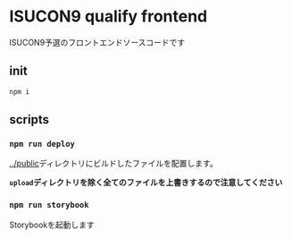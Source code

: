 # ISUCON9 qualify frontend

ISUCON9予選のフロントエンドソースコードです

## init

```sh
npm i
```

## scripts

### `npm run deploy`

[../public](../public)ディレクトリにビルドしたファイルを配置します。

**`upload`ディレクトリを除く全てのファイルを上書きするので注意してください**

### `npm run storybook`

Storybookを起動します

